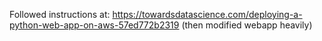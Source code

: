 Followed instructions at: https://towardsdatascience.com/deploying-a-python-web-app-on-aws-57ed772b2319
(then modified webapp heavily)
